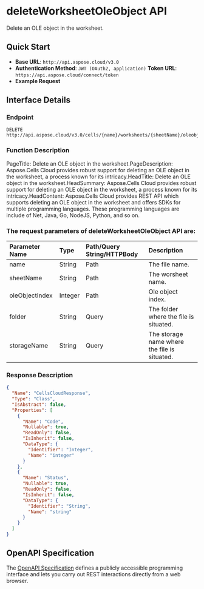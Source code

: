 # **deleteWorksheetOleObject API**

Delete an OLE object in the worksheet. 

## **Quick Start**

- **Base URL**: `http://api.aspose.cloud/v3.0`
- **Authentication Method**: `JWT (OAuth2, application)`  **Token URL**: `https://api.aspose.cloud/connect/token`
- **Example Request** 
<script src="https://gist.github.com/aspose-cells-cloud-gists/8a5b324fdf3e574dbd747c1a1e24b05d.js?file=Example30_DeleteWorksheetOleObject.cs"></script>

## **Interface Details**

### **Endpoint** 

```
DELETE http://api.aspose.cloud/v3.0/cells/{name}/worksheets/{sheetName}/oleobjects/{oleObjectIndex}
```

### **Function Description**
PageTitle: Delete an OLE object in the worksheet.PageDescription: Aspose.Cells Cloud provides robust support for deleting an OLE object in the worksheet, a process known for its intricacy.HeadTitle: Delete an OLE object in the worksheet.HeadSummary: Aspose.Cells Cloud provides robust support for deleting an OLE object in the worksheet, a process known for its intricacy.HeadContent: Aspose.Cells Cloud provides REST API which supports deleting an OLE object in the worksheet and offers SDKs for multiple programming languages. These programming languages are include of Net, Java, Go, NodeJS, Python, and so on.

### The request parameters of **deleteWorksheetOleObject** API are: 

| Parameter Name | Type | Path/Query String/HTTPBody | Description | 
| :- | :- | :- |:- | 
|name|String|Path|The file name.|
|sheetName|String|Path|The worsheet name.|
|oleObjectIndex|Integer|Path|Ole object index.|
|folder|String|Query|The folder where the file is situated.|
|storageName|String|Query|The storage name where the file is situated.|


### **Response Description**
```json
{
  "Name": "CellsCloudResponse",
  "Type": "Class",
  "IsAbstract": false,
  "Properties": [
    {
      "Name": "Code",
      "Nullable": true,
      "ReadOnly": false,
      "IsInherit": false,
      "DataType": {
        "Identifier": "Integer",
        "Name": "integer"
      }
    },
    {
      "Name": "Status",
      "Nullable": true,
      "ReadOnly": false,
      "IsInherit": false,
      "DataType": {
        "Identifier": "String",
        "Name": "string"
      }
    }
  ]
}
```

## OpenAPI Specification

The [OpenAPI Specification](https://reference.aspose.cloud/cells/#/OleObjectsController/DeleteWorksheetOleObject) defines a publicly accessible programming interface and lets you carry out REST interactions directly from a web browser.

